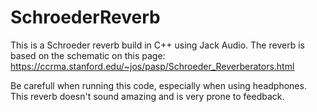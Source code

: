 # SchroederReverb

This is a Schroeder reverb build in C++ using Jack Audio. The reverb is based on the schematic on this page: https://ccrma.stanford.edu/~jos/pasp/Schroeder_Reverberators.html

Be carefull when running this code, especially when using headphones. This reverb doesn't sound amazing and is very prone to feedback.
